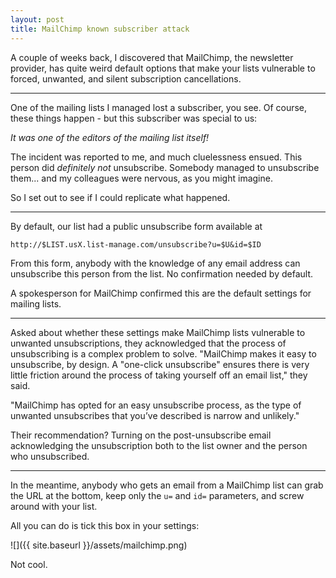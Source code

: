 ```yaml
---
layout: post
title: MailChimp known subscriber attack
---
```


A couple of weeks back, I discovered that MailChimp, the newsletter provider, has quite weird default options that make your lists vulnerable to forced, unwanted, and silent subscription cancellations.

---

One of the mailing lists I managed lost a subscriber, you see. Of course, these things happen - but this subscriber was special to us:

*It was one of the editors of the mailing list itself!*

The incident was reported to me, and much cluelessness ensued. This person did *definitely not* unsubscribe. Somebody managed to unsubscribe them... and my colleagues were nervous, as you might imagine.

So I set out to see if I could replicate what happened.

---

By default, our list had a public unsubscribe form available at

```
http://$LIST.usX.list-manage.com/unsubscribe?u=$U&id=$ID
```

From this form, anybody with the knowledge of any email address can unsubscribe this person from the list. No confirmation needed by default.

A spokesperson for MailChimp confirmed this are the default settings for mailing lists.

---

Asked about whether these settings make MailChimp lists vulnerable to unwanted unsubscriptions, they acknowledged that the process of unsubscribing is a complex problem to solve. "MailChimp makes it easy to unsubscribe, by design. A "one-click unsubscribe" ensures there is very little friction around the process of taking yourself off an email list," they said.

"MailChimp has opted for an easy unsubscribe process, as the type of unwanted unsubscribes that you’ve described is narrow and unlikely."

Their recommendation? Turning on the post-unsubscribe email acknowledging the unsubscription both to the list owner and the person who unsubscribed.

---

In the meantime, anybody who gets an email from a MailChimp list can grab the URL at the bottom, keep only the `u=` and `id=` parameters, and screw around with your list.

All you can do is tick this box in your settings:

![]({{ site.baseurl }}/assets/mailchimp.png)

Not cool.

